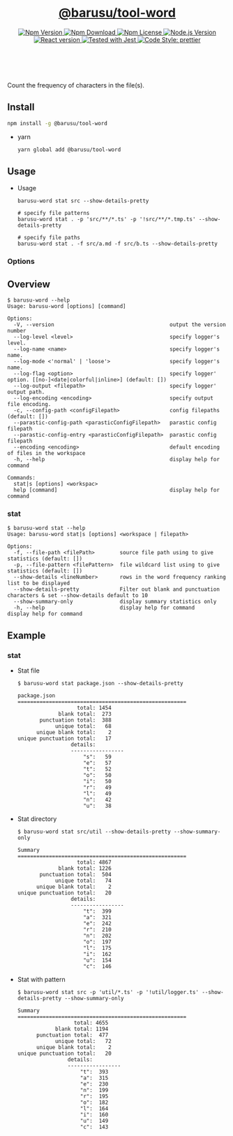 <header>
  <h1 align="center">
    <a href="https://github.com/guanghechen/barusu/tree/master/tools/word#readme">@barusu/tool-word</a>
  </h1>
  <div align="center">
    <a href="https://www.npmjs.com/package/@barusu/tool-word">
      <img
        alt="Npm Version"
        src="https://img.shields.io/npm/v/@barusu/tool-word.svg"
      />
    </a>
    <a href="https://www.npmjs.com/package/@barusu/tool-word">
      <img
        alt="Npm Download"
        src="https://img.shields.io/npm/dm/@barusu/tool-word.svg"
      />
    </a>
    <a href="https://www.npmjs.com/package/@barusu/tool-word">
      <img
        alt="Npm License"
        src="https://img.shields.io/npm/l/@barusu/tool-word.svg"
      />
    </a>
    <a href="https://github.com/nodejs/node">
      <img
        alt="Node.js Version"
        src="https://img.shields.io/node/v/@barusu/tool-word"
      />
    </a>
    <a href="https://github.com/tj/commander.js/">
      <img
        alt="React version"
        src="https://img.shields.io/npm/dependency-version/@barusu/tool-word/commander"
      />
    </a>
    <a href="https://github.com/facebook/jest">
      <img
        alt="Tested with Jest"
        src="https://img.shields.io/badge/tested_with-jest-9c465e.svg"
      />
    </a>
    <a href="https://github.com/prettier/prettier">
      <img
        alt="Code Style: prettier"
        src="https://img.shields.io/badge/code_style-prettier-ff69b4.svg?style=flat-square"
      />
    </a>
  </div>
</header>
<br/>


Count the frequency of characters in the file(s).


## Install

  ```bash
  npm install -g @barusu/tool-word
  ```

* yarn

  ```bash
  yarn global add @barusu/tool-word
  ```

## Usage

  * Usage
    ```shell
    barusu-word stat src --show-details-pretty

    # specify file patterns
    barusu-word stat . -p 'src/**/*.ts' -p '!src/**/*.tmp.ts' --show-details-pretty

    # specify file paths
    barusu-word stat . -f src/a.md -f src/b.ts --show-details-pretty
    ```

### Options

## Overview

  ```shell
  $ barusu-word --help
  Usage: barusu-word [options] [command]

  Options:
    -V, --version                                     output the version number
    --log-level <level>                               specify logger's level.
    --log-name <name>                                 specify logger's name.
    --log-mode <'normal' | 'loose'>                   specify logger's name.
    --log-flag <option>                               specify logger' option. [[no-]<date|colorful|inline>] (default: [])
    --log-output <filepath>                           specify logger' output path.
    --log-encoding <encoding>                         specify output file encoding.
    -c, --config-path <configFilepath>                config filepaths (default: [])
    --parastic-config-path <parasticConfigFilepath>   parastic config filepath
    --parastic-config-entry <parasticConfigFilepath>  parastic config filepath
    --encoding <encoding>                             default encoding of files in the workspace
    -h, --help                                        display help for command

  Commands:
    stat|s [options] <workspac>
    help [command]                                    display help for command
  ```

### stat
  ```shell
  $ barusu-word stat --help
  Usage: barusu-word stat|s [options] <workspace | filepath>

  Options:
    -f, --file-path <filePath>        source file path using to give statistics (default: [])
    -p, --file-pattern <filePattern>  file wildcard list using to give statistics (default: [])
    --show-details <lineNumber>       rows in the word frequency ranking list to be displayed
    --show-details-pretty             Filter out blank and punctuation characters & set --show-details default to 10
    --show-summary-only               display summary statistics only
    -h, --help                        display help for command                                   display help for command
  ```

## Example

### stat

  * Stat file
    ```shell
    $ barusu-word stat package.json --show-details-pretty

    package.json
    ======================================================
                       total: 1454
                 blank total:  273
           punctuation total:  388
                unique total:   68
          unique blank total:    2
    unique punctuation total:   17
                     details:
                     -----------------
                         "s":   59
                         "e":   57
                         "t":   52
                         "o":   50
                         "i":   50
                         "r":   49
                         "l":   49
                         "n":   42
                         "u":   38
    ```

  * Stat directory
    ```shell
    $ barusu-word stat src/util --show-details-pretty --show-summary-only

    Summary
    ======================================================
                       total: 4867
                 blank total: 1226
           punctuation total:  504
                unique total:   74
          unique blank total:    2
    unique punctuation total:   20
                     details:
                     -----------------
                         "t":  399
                         "a":  321
                         "e":  242
                         "r":  210
                         "n":  202
                         "o":  197
                         "l":  175
                         "i":  162
                         "u":  154
                         "c":  146
    ```

  * Stat with pattern
    ```shell
    $ barusu-word stat src -p 'util/*.ts' -p '!util/logger.ts' --show-details-pretty --show-summary-only

    Summary
    ======================================================
                      total: 4655
                blank total: 1194
          punctuation total:  477
                unique total:   72
          unique blank total:    2
    unique punctuation total:   20
                    details:
                    -----------------
                        "t":  393
                        "a":  315
                        "e":  230
                        "n":  199
                        "r":  195
                        "o":  182
                        "l":  164
                        "i":  160
                        "u":  149
                        "c":  143
    ```

